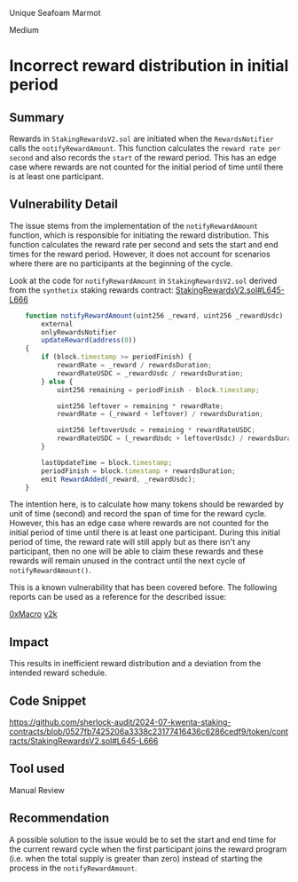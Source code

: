 Unique Seafoam Marmot

Medium

# Incorrect reward distribution in initial period

## Summary
Rewards in `StakingRewardsV2.sol` are initiated when the `RewardsNotifier` calls the `notifyRewardAmount`. This function calculates the `reward rate per second` and also records the `start` of the reward period. This has an edge case where rewards are not counted for the initial period of time until there is at least one participant.

## Vulnerability Detail
The issue stems from the implementation of the `notifyRewardAmount` function, which is responsible for initiating the reward distribution. This function calculates the reward rate per second and sets the start and end times for the reward period. However, it does not account for scenarios where there are no participants at the beginning of the cycle.

Look at the code for `notifyRewardAmount` in  `StakingRewardsV2.sol` derived from the `synthetix` staking rewards contract:
[StakingRewardsV2.sol#L645-L666](https://github.com/sherlock-audit/2024-07-kwenta-staking-contracts/blob/0527fb7425206a3338c23177416436c6286cedf9/token/contracts/StakingRewardsV2.sol#L645-L666)
```js
    function notifyRewardAmount(uint256 _reward, uint256 _rewardUsdc)
        external
        onlyRewardsNotifier
        updateReward(address(0))
    {
        if (block.timestamp >= periodFinish) {
            rewardRate = _reward / rewardsDuration;
            rewardRateUSDC = _rewardUsdc / rewardsDuration;
        } else {
            uint256 remaining = periodFinish - block.timestamp;

            uint256 leftover = remaining * rewardRate;
            rewardRate = (_reward + leftover) / rewardsDuration;

            uint256 leftoverUsdc = remaining * rewardRateUSDC;
            rewardRateUSDC = (_rewardUsdc + leftoverUsdc) / rewardsDuration;
        }

        lastUpdateTime = block.timestamp;
        periodFinish = block.timestamp + rewardsDuration;
        emit RewardAdded(_reward, _rewardUsdc);
    }
```
The intention here, is to calculate how many tokens should be rewarded by unit of time (second) and record the span of time for the reward cycle. However, this has an edge case where rewards are not counted for the initial period of time until there is at least one participant. During this initial period of time, the reward rate will still apply but as there isn't any participant, then no one will be able to claim these rewards and these rewards will  remain unused in the contract until the next cycle of `notifyRewardAmount()`.

This is a known vulnerability that has been covered before. The following reports can be used as a reference for the described issue:

[0xMacro](https://0xmacro.com/blog/synthetix-staking-rewards-issue-inefficient-reward-distribution/)
[y2k](https://github.com/code-423n4/2022-09-y2k-finance-findings/issues/93)



## Impact
 This results in inefficient reward distribution and a deviation from the intended reward schedule.


## Code Snippet
https://github.com/sherlock-audit/2024-07-kwenta-staking-contracts/blob/0527fb7425206a3338c23177416436c6286cedf9/token/contracts/StakingRewardsV2.sol#L645-L666

## Tool used

Manual Review

## Recommendation
A possible solution to the issue would be to set the start and end time for the current reward cycle when the first participant joins the reward program (i.e. when the total supply is greater than zero) instead of starting the process in the `notifyRewardAmount`.
